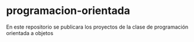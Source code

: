 # programacion-orientada
En este repositorio se publicara los proyectos de la clase de programación orientada a objetos
